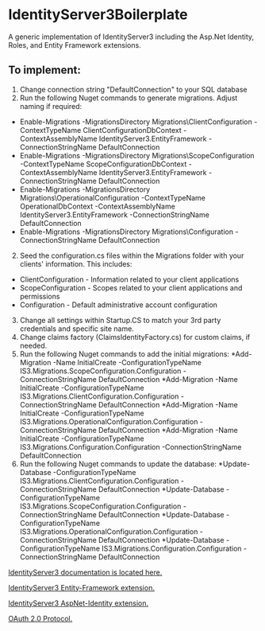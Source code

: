 # IdentityServer3Boilerplate
A generic implementation of IdentityServer3 including the Asp.Net Identity, Roles, and Entity Framework extensions.

## To implement:
1. Change connection string "DefaultConnection" to your SQL database
2. Run the following Nuget commands to generate migrations. Adjust naming if required:
* Enable-Migrations -MigrationsDirectory Migrations\ClientConfiguration -ContextTypeName ClientConfigurationDbContext -ContextAssemblyName IdentityServer3.EntityFramework -ConnectionStringName DefaultConnection
* Enable-Migrations -MigrationsDirectory Migrations\ScopeConfiguration -ContextTypeName ScopeConfigurationDbContext -ContextAssemblyName IdentityServer3.EntityFramework -ConnectionStringName DefaultConnection
* Enable-Migrations -MigrationsDirectory Migrations\OperationalConfiguration -ContextTypeName OperationalDbContext -ContextAssemblyName IdentityServer3.EntityFramework -ConnectionStringName DefaultConnection
* Enable-Migrations -MigrationsDirectory Migrations\Configuration -ConnectionStringName DefaultConnection
2. Seed the configuration.cs files within the Migrations folder with your clients' information. This includes:
* ClientConfiguration - Information related to your client applications
* ScopeConfiguration - Scopes related to your client applications and permissions
* Configuration - Default administrative account configuration
3. Change all settings within Startup.CS to match your 3rd party credentials and specific site name.
4. Change claims factory (ClaimsIdentityFactory.cs) for custom claims, if needed.
5. Run the following Nuget commands to add the initial migrations:
*Add-Migration -Name InitialCreate -ConfigurationTypeName IS3.Migrations.ScopeConfiguration.Configuration -ConnectionStringName DefaultConnection
*Add-Migration -Name InitialCreate -ConfigurationTypeName IS3.Migrations.ClientConfiguration.Configuration -ConnectionStringName DefaultConnection
*Add-Migration -Name InitialCreate -ConfigurationTypeName IS3.Migrations.OperationalConfiguration.Configuration -ConnectionStringName DefaultConnection
*Add-Migration -Name InitialCreate -ConfigurationTypeName IS3.Migrations.Configuration.Configuration -ConnectionStringName DefaultConnection
6. Run the following Nuget commands to update the database:
*Update-Database -ConfigurationTypeName IS3.Migrations.ClientConfiguration.Configuration -ConnectionStringName DefaultConnection
*Update-Database -ConfigurationTypeName IS3.Migrations.ScopeConfiguration.Configuration -ConnectionStringName DefaultConnection
*Update-Database -ConfigurationTypeName IS3.Migrations.OperationalConfiguration.Configuration -ConnectionStringName DefaultConnection
*Update-Database -ConfigurationTypeName IS3.Migrations.Configuration.Configuration -ConnectionStringName DefaultConnection

[IdentityServer3 documentation is located here.](https://identityserver.github.io/Documentation/docsv2/ "IdentityServer3 Documentation")

[IdentityServer3 Entity-Framework extension.](https://github.com/IdentityServer/IdentityServer3.EntityFramework "IdentityServer3 EntityFramework Extension")

[IdentityServer3 AspNet-Identity extension.](https://github.com/IdentityServer/IdentityServer3.AspNetIdentity "AspNet-Identity")

[OAuth 2.0 Protocol.](https://tools.ietf.org/html/rfc6749 "OAuth 2.0 Protocol")
